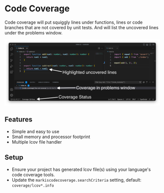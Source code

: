 # Code Coverage

Code coverage will put squiggly lines under functions, lines or code branches that are not covered by unit tests. And will list the uncovered lines under the problems window.

![Demo](images/demo.png)

## Features

* Simple and easy to use
* Small memory and processor footprint
* Multiple lcov file handler

## Setup

* Ensure your project has generated lcov file(s) using your language's code coverage tools.
* Update the `markiscodecoverage.searchCriteria` setting, default: `coverage/lcov*.info`
